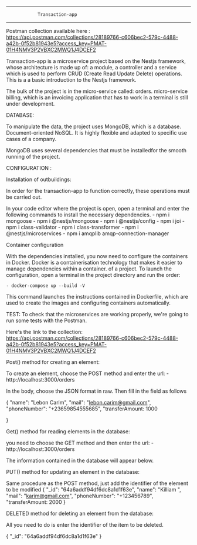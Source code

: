 ***********************************************************************************
				Transaction-app
***********************************************************************************

Postman collection available here : 
https://api.postman.com/collections/28189766-c606bec2-579c-4488-a42b-0f52b81943e5?access_key=PMAT-01H4NMV3P2VBXC2MWQ1J4DCEF2



Transaction-app is a microservice project based on the Nestjs framework,
whose architecture is made up of: a module, a controller and a service which 
is used to perform CRUD (Create Read Update Delete) operations. This is a 
a basic introduction to the Nestjs framework.

The bulk of the project is in the micro-service called: orders.
micro-service billing, which is an invoicing application that has to work
in a terminal is still under development.

DATABASE: 

To manipulate the data, the project uses MongoDB, which is a database. 
Document-oriented NoSQL. It is highly flexible and adapted to specific use cases 
of a company.

MongoDB uses several dependencies that must be installedfor the smooth running of the project.


CONFIGURATION :

Installation of outbuildings: 

In order for the transaction-app to function correctly, these operations must be carried out.

In your code editor where the project is open, open a terminal
and enter the following commands to install the necessary dependencies.
	- npm i mongoose
	- npm i @nestjs/mongoose
	- npm i @nestjs/config
	- npm i joi
	- npm i class-validator
	- npm i class-transformer
	- npm i @nestjs/microservices
	- npm i amqplib amqp-connection-manager


Container configuration

With the dependencies installed, you now need to configure the containers in Docker. 
Docker is a containerisation technology that makes it easier to manage dependencies within a container. 
of a project.
To launch the configuration, open a terminal in the project directory and run
the order: 

	- docker-compose up --build -V

This command launches the instructions contained in Dockerfile, which are used to create the 
images and configuring containers automatically. 


TEST:
To check that the microservices are working properly, we're going to run some tests with the 
Postman. 

Here's the link to the collection: https://api.postman.com/collections/28189766-c606bec2-579c-4488-a42b-0f52b81943e5?access_key=PMAT-01H4NMV3P2VBXC2MWQ1J4DCEF2



Post() method for creating an element:

To create an element, choose the POST method and enter the url: 
	- http://localhost:3000/orders

In the body, choose the JSON format in raw. Then fill in the field as follows

{
    "name": "Lebon Carim",
    "mail": "lebon.carim@gmail.com",
    "phoneNumber": "+23659854555685",
    "transferAmount: 1000

}


Get() method for reading elements in the database:

you need to choose the GET method and then enter the url: 
	- http://localhost:3000/orders

The information contained in the database will appear below.


PUT() method for updating an element in the database:

Same procedure as the POST method, just add the identifier of the element to be modified
{
        "_id": "64a6addf94df6dc8a1d1f63e",
        "name": "Killiam ",
        "mail": "karim@gmail.com",
        "phoneNumber": "+123456789",
        "transferAmount: 2000
}


DELETE() method for deleting an element from the database:

All you need to do is enter the identifier of the item to be deleted.

{
    "_id": "64a6addf94df6dc8a1d1f63e"
}

